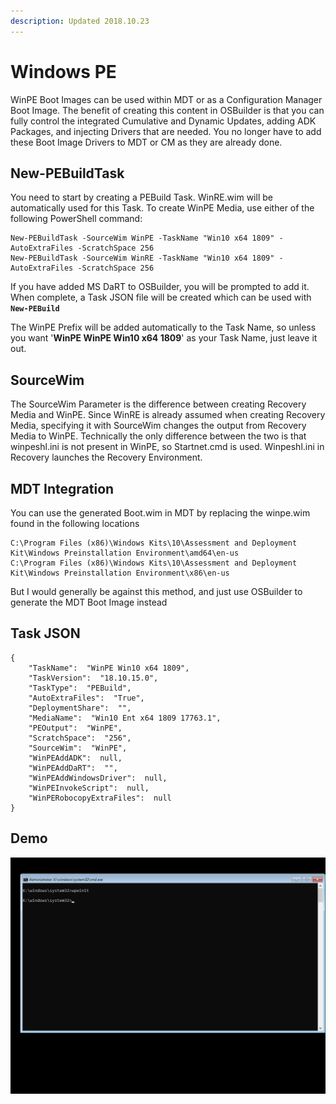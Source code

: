 ```yaml
---
description: Updated 2018.10.23
---
```


# Windows PE

WinPE Boot Images can be used within MDT or as a Configuration Manager Boot Image.  The benefit of creating this content in OSBuilder is that you can fully control the integrated Cumulative and Dynamic Updates, adding ADK Packages, and injecting Drivers that are needed.  You no longer have to add these Boot Image Drivers to MDT or CM as they are already done.

## New-PEBuildTask

You need to start by creating a PEBuild Task.  WinRE.wim will be automatically used for this Task.  To create WinPE Media, use either of the following PowerShell command:

```text
New-PEBuildTask -SourceWim WinPE -TaskName "Win10 x64 1809" -AutoExtraFiles -ScratchSpace 256
New-PEBuildTask -SourceWim WinRE -TaskName "Win10 x64 1809" -AutoExtraFiles -ScratchSpace 256
```

If you have added MS DaRT to OSBuilder, you will be prompted to add it.  When complete, a Task JSON file will be created which can be used with **`New-PEBuild`**

The WinPE Prefix will be added automatically to the Task Name, so unless you want '**WinPE WinPE Win10 x64 1809**' as your Task Name, just leave it out.

## SourceWim

The SourceWim Parameter is the difference between creating Recovery Media and WinPE.  Since WinRE is already assumed when creating Recovery Media, specifying it with SourceWim changes the output from Recovery Media to WinPE.  Technically the only difference between the two is that winpeshl.ini is not present in WinPE, so Startnet.cmd is used. Winpeshl.ini in Recovery launches the Recovery Environment.

## MDT Integration

You can use the generated Boot.wim in MDT by replacing the winpe.wim found in the following locations

```text
C:\Program Files (x86)\Windows Kits\10\Assessment and Deployment Kit\Windows Preinstallation Environment\amd64\en-us
C:\Program Files (x86)\Windows Kits\10\Assessment and Deployment Kit\Windows Preinstallation Environment\x86\en-us
```

But I would generally be against this method, and just use OSBuilder to generate the MDT Boot Image instead

## Task JSON

```text
{
    "TaskName":  "WinPE Win10 x64 1809",
    "TaskVersion":  "18.10.15.0",
    "TaskType":  "PEBuild",
    "AutoExtraFiles":  "True",
    "DeploymentShare":  "",
    "MediaName":  "Win10 Ent x64 1809 17763.1",
    "PEOutput":  "WinPE",
    "ScratchSpace":  "256",
    "SourceWim":  "WinPE",
    "WinPEAddADK":  null,
    "WinPEAddDaRT":  "",
    "WinPEAddWindowsDriver":  null,
    "WinPEInvokeScript":  null,
    "WinPERobocopyExtraFiles":  null
}
```

## Demo

![](../../../.gitbook/assets/2018-10-16_2-45-14.png)



